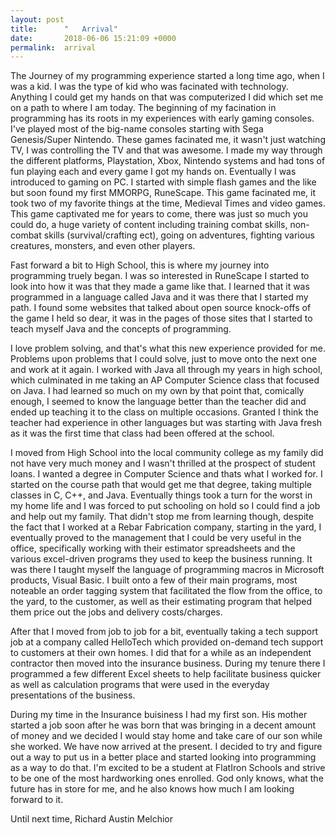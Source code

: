 ```yaml
---
layout: post
title:      "   Arrival"
date:       2018-06-06 15:21:09 +0000
permalink:  arrival
---
```



The Journey of my programming experience started a long time ago, when I was a kid. I was the type of kid who was facinated with technology. Anything I could get my hands on that was computerized I did which set me on a path to where I am today. The beginning of my facination in programming has its roots in my experiences with early gaming consoles. I've played most of the big-name consoles starting with Sega Genesis/Super Nintendo. These games facinated me, it wasn't just watching TV, I was controlling the TV and that was awesome. I made my way through the different platforms, Playstation, Xbox, Nintendo systems and had tons of fun playing each and every game I got my hands on. Eventually I was introduced to gaming on PC. I started with simple flash games and the like but soon found my first MMORPG, RuneScape. This game facinated me, it took two of my favorite things at the time, Medieval Times and video games. This game captivated me for years to come, there was just so much you could do, a huge variety of content including training combat skills, non-combat skills (survival/crafting ect), going on adventures, fighting various creatures, monsters, and even other players. 

Fast forward a bit to High School, this is where my journey into programming truely began. I was so interested in RuneScape I started to look into how it was that they made a game like that. I learned that it was programmed in a language called Java and it was there that I started my path. I found some websites that talked about open source knock-offs of the game I held so dear, it was in the pages of those sites that I started to teach myself Java and the concepts of programming. 

I love problem solving, and that's what this new experience provided for me. Problems upon problems that I could solve, just to move onto the next one and work at it again. I worked with Java all through my years in high school, which culminated in me taking an AP Computer Science class that focused on Java. I had learned so much on my own by that point that, comically enough, I seemed to know the language better than the teacher did and ended up teaching it to the class on multiple occasions. Granted I think the teacher had experience in other languages but was starting with Java fresh as it was the first time that class had been offered at the school.

I moved from High School into the local community college as my family did not have very much money and I wasn't thrilled at the prospect of student loans. I wanted a degree in Computer Science and thats what I worked for. I started on the course path that would get me that degree, taking multiple classes in C, C++, and Java. Eventually things took a turn for the worst in my home life and I was forced to put schooling on hold so I could find a job and help out my family. That didn't stop me from learning though, despite the fact that I worked at a Rebar Fabrication company, starting in the yard, I eventually proved to the management that I could be very useful in the office, specifically working with their estimator spreadsheets and the various excel-driven programs they used to keep the business running. It was there I taught myself the language of programming macros in Microsoft products, Visual Basic. I built onto a few of their main programs, most noteable an order tagging system that facilitated the flow from the office, to the yard, to the customer, as well as their estimating program that helped them price out the jobs and delivery costs/charges. 

After that I moved from job to job for a bit, eventually taking a tech support job at a company called HelloTech which provided on-demand tech support to customers at their own homes. I did that for a while as an independent contractor then moved into the insurance business. During my tenure there I programmed a few different Excel sheets to help facilitate business quicker as well as calculation programs that were used in the everyday presentations of the business. 

During my time in the Insurance buisiness I had my first son. His mother started a job soon after he was born that was bringing in a decent amount of money and we decided I would stay home and take care of our son while she worked. We have now arrived at the present. I decided to try and figure out a way to put us in a better place and started looking into programming as a way to do that. I'm excited to be a student at FlatIron Schools and strive to be one of the most hardworking ones enrolled. God only knows, what the future has in store for me, and he also knows how much I am looking forward to it.

Until next time,
Richard Austin Melchior
